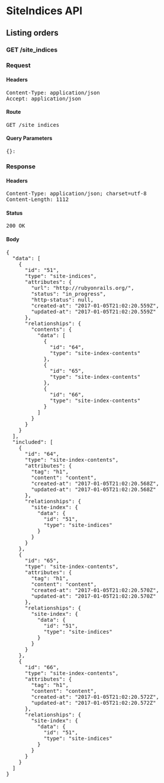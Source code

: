 # SiteIndices API

## Listing orders

### GET /site_indices
### Request

#### Headers

<pre>Content-Type: application/json
Accept: application/json</pre>

#### Route

<pre>GET /site_indices</pre>

#### Query Parameters

<pre>{}: </pre>

### Response

#### Headers

<pre>Content-Type: application/json; charset=utf-8
Content-Length: 1112</pre>

#### Status

<pre>200 OK</pre>

#### Body

<pre>{
  "data": [
    {
      "id": "51",
      "type": "site-indices",
      "attributes": {
        "url": "http://rubyonrails.org/",
        "status": "in_progress",
        "http-status": null,
        "created-at": "2017-01-05T21:02:20.559Z",
        "updated-at": "2017-01-05T21:02:20.559Z"
      },
      "relationships": {
        "contents": {
          "data": [
            {
              "id": "64",
              "type": "site-index-contents"
            },
            {
              "id": "65",
              "type": "site-index-contents"
            },
            {
              "id": "66",
              "type": "site-index-contents"
            }
          ]
        }
      }
    }
  ],
  "included": [
    {
      "id": "64",
      "type": "site-index-contents",
      "attributes": {
        "tag": "h1",
        "content": "content",
        "created-at": "2017-01-05T21:02:20.568Z",
        "updated-at": "2017-01-05T21:02:20.568Z"
      },
      "relationships": {
        "site-index": {
          "data": {
            "id": "51",
            "type": "site-indices"
          }
        }
      }
    },
    {
      "id": "65",
      "type": "site-index-contents",
      "attributes": {
        "tag": "h1",
        "content": "content",
        "created-at": "2017-01-05T21:02:20.570Z",
        "updated-at": "2017-01-05T21:02:20.570Z"
      },
      "relationships": {
        "site-index": {
          "data": {
            "id": "51",
            "type": "site-indices"
          }
        }
      }
    },
    {
      "id": "66",
      "type": "site-index-contents",
      "attributes": {
        "tag": "h1",
        "content": "content",
        "created-at": "2017-01-05T21:02:20.572Z",
        "updated-at": "2017-01-05T21:02:20.572Z"
      },
      "relationships": {
        "site-index": {
          "data": {
            "id": "51",
            "type": "site-indices"
          }
        }
      }
    }
  ]
}</pre>
